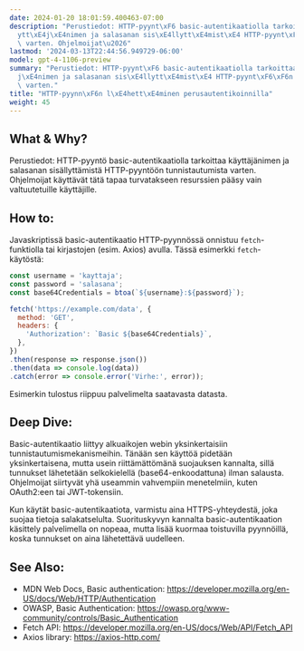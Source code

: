 ```yaml
---
date: 2024-01-20 18:01:59.400463-07:00
description: "Perustiedot: HTTP-pyynt\xF6 basic-autentikaatiolla tarkoittaa k\xE4\
  ytt\xE4j\xE4nimen ja salasanan sis\xE4llytt\xE4mist\xE4 HTTP-pyynt\xF6\xF6n tunnistautumista\
  \ varten. Ohjelmoijat\u2026"
lastmod: '2024-03-13T22:44:56.949729-06:00'
model: gpt-4-1106-preview
summary: "Perustiedot: HTTP-pyynt\xF6 basic-autentikaatiolla tarkoittaa k\xE4ytt\xE4\
  j\xE4nimen ja salasanan sis\xE4llytt\xE4mist\xE4 HTTP-pyynt\xF6\xF6n tunnistautumista\
  \ varten."
title: "HTTP-pyynn\xF6n l\xE4hett\xE4minen perusautentikoinnilla"
weight: 45
---
```


## What & Why?
Perustiedot: HTTP-pyyntö basic-autentikaatiolla tarkoittaa käyttäjänimen ja salasanan sisällyttämistä HTTP-pyyntöön tunnistautumista varten. Ohjelmoijat käyttävät tätä tapaa turvatakseen resurssien pääsy vain valtuutetuille käyttäjille.

## How to:
Javaskriptissä basic-autentikaatio HTTP-pyynnössä onnistuu `fetch`-funktiolla tai kirjastojen (esim. Axios) avulla. Tässä esimerkki `fetch`-käytöstä:

```javascript
const username = 'kayttaja';
const password = 'salasana';
const base64Credentials = btoa(`${username}:${password}`);

fetch('https://example.com/data', {
  method: 'GET',
  headers: {
    'Authorization': `Basic ${base64Credentials}`,
  },
})
.then(response => response.json())
.then(data => console.log(data))
.catch(error => console.error('Virhe:', error));
```

Esimerkin tulostus riippuu palvelimelta saatavasta datasta.

## Deep Dive:
Basic-autentikaatio liittyy alkuaikojen webin yksinkertaisiin tunnistautumismekanismeihin. Tänään sen käyttöä pidetään yksinkertaisena, mutta usein riittämättömänä suojauksen kannalta, sillä tunnukset lähetetään selkokielellä (base64-enkoodattuna) ilman salausta. Ohjelmoijat siirtyvät yhä useammin vahvempiin menetelmiin, kuten OAuth2:een tai JWT-tokensiin. 

Kun käytät basic-autentikaatiota, varmistu aina HTTPS-yhteydestä, joka suojaa tietoja salakatselulta. Suorituskyvyn kannalta basic-autentikaation käsittely palvelimella on nopeaa, mutta lisää kuormaa toistuvilla pyynnöillä, koska tunnukset on aina lähetettävä uudelleen.

## See Also:
- MDN Web Docs, Basic authentication: https://developer.mozilla.org/en-US/docs/Web/HTTP/Authentication
- OWASP, Basic Authentication: https://owasp.org/www-community/controls/Basic_Authentication
- Fetch API: https://developer.mozilla.org/en-US/docs/Web/API/Fetch_API
- Axios library: https://axios-http.com/
